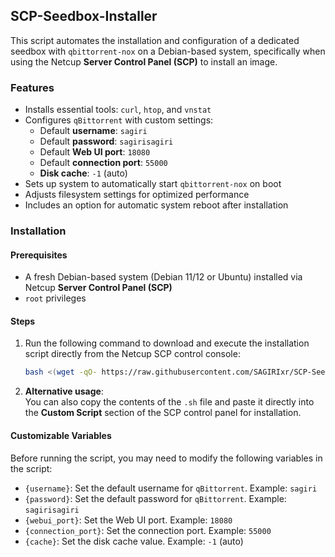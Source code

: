 
## SCP-Seedbox-Installer

This script automates the installation and configuration of a dedicated seedbox with `qbittorrent-nox` on a Debian-based system, specifically when using the Netcup **Server Control Panel (SCP)** to install an image.

### Features

- Installs essential tools: `curl`, `htop`, and `vnstat`
- Configures `qBittorrent` with custom settings:
  - Default **username**: `sagiri`
  - Default **password**: `sagirisagiri`
  - Default **Web UI port**: `18080`
  - Default **connection port**: `55000`
  - **Disk cache**: `-1` (auto)
- Sets up system to automatically start `qbittorrent-nox` on boot
- Adjusts filesystem settings for optimized performance
- Includes an option for automatic system reboot after installation

### Installation

#### Prerequisites

- A fresh Debian-based system (Debian 11/12 or Ubuntu) installed via Netcup **Server Control Panel (SCP)**
- `root` privileges

#### Steps

1. Run the following command to download and execute the installation script directly from the Netcup SCP control console:
   ```bash
   bash <(wget -qO- https://raw.githubusercontent.com/SAGIRIxr/SCP-Seedbox-Installer/main/SCP-Seedbox-Installer.sh)
   ```

2. **Alternative usage**:  
   You can also copy the contents of the `.sh` file and paste it directly into the **Custom Script** section of the SCP control panel for installation.

#### Customizable Variables

Before running the script, you may need to modify the following variables in the script:

- `{username}`: Set the default username for `qBittorrent`. Example: `sagiri`
- `{password}`: Set the default password for `qBittorrent`. Example: `sagirisagiri`
- `{webui_port}`: Set the Web UI port. Example: `18080`
- `{connection_port}`: Set the connection port. Example: `55000`
- `{cache}`: Set the disk cache value. Example: `-1` (auto)

